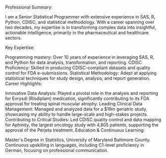 Professional Summary:

I am a Senior Statistical Programmer with extensive experience in SAS, R, Python, CDISC, and statistical methodology. With a career spanning over two decades, my expertise is in transforming complex data into insightful, actionable intelligence, primarily in the pharmaceutical and healthcare sectors.

Key Expertise:

Programming mastery: Over 10 years of experience in leveraging SAS, R, and Python for data analysis, transformation, and reporting.
CDISC Proficiency: Skilled in producing CDISC-compliant datasets and quality control for FDA e-submissions.
Statistical Methodology: Adept at applying statistical techniques for study design, analysis, and report generation.
Career Highlights:

Innovative Data Analysis: Played a pivotal role in the analysis and reporting for Evrysdi (Risdiplam) medication, significantly contributing to its FDA approval for treating spinal muscular atrophy.
Leading Clinical Data Management: Managed and analyzed data for a $19m geriatric study, showcasing my ability to handle large-scale and high-stakes projects.
Contributing to Critical Studies: Led CDISC quality control and data mapping for Aphinity, the largest oncology study with 4,805 patients, supporting the approval of the Perjeta treatment.
Education & Continuous Learning:

Master's Degree in Statistics, University of Maryland Baltimore County.
Continuous upskilling in languages, including C1-level proficiency in German, focusing on professional communication.

<!--
### Hi there 👋
**alexsafronov/alexsafronov** is a ✨ _special_ ✨ repository because its `README.md` (this file) appears on your GitHub profile.

Here are some ideas to get you started:

- 🔭 I’m currently working on ...
- 🌱 I’m currently learning ...
- 👯 I’m looking to collaborate on ...
- 🤔 I’m looking for help with ...
- 💬 Ask me about ...
- 📫 How to reach me: ...
- 😄 Pronouns: ...
- ⚡ Fun fact: ...
-->
